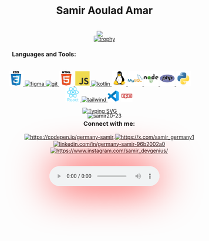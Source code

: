 <div id="badges" align="center">
  <style>
    @keyframes bounce {
      0% {
        transform: translate(0, 0);
      }
      25% {
        transform: translate(20px, -20px);
      }
      50% {
        transform: translate(0, 20px);
      }
      75% {
        transform: translate(-20px, 20px);
      }
      100% {
        transform: translate(0, 0);
      }
    }
    div {
      animation: bounce 3s infinite;
    }
  </style>
  <h1 align="center">Samir Aoulad Amar</h1>
</div>

<div id="badges" align="center">
  <div id="badges" align="center">
    <a href="https://github.com/dev-dragon-ahmed/">
      <img src="https://developers.giphy.com/branch/master/static/api-512d36c09662682717108a38bbb5c57d.gif" width="480"/>
    </a>
  </div>
</div>

<div id="badges" align="center">
  <p align="center">
    <a href="https://github.com/ryo-ma/github-profile-trophy">
      <img src="https://github-profile-trophy.vercel.app/?username=samir20-23&theme=onedark" alt="trophy" />
    </a>
  </p>
</div>

<div id="badges" align="center">
  <h3 align="left">Languages and Tools:</h3>
  <div id="badges" align="center">
    <p align="center">
      <a href="https://www.w3schools.com/css/" target="_blank" rel="noreferrer"> 
        <img src="https://raw.githubusercontent.com/devicons/devicon/master/icons/css3/css3-original-wordmark.svg" alt="css3" width="40" height="40"/> 
      </a> 
      <a href="https://www.figma.com/" target="_blank" rel="noreferrer"> 
        <img src="https://www.vectorlogo.zone/logos/figma/figma-icon.svg" alt="figma" width="40" height="40"/> 
      </a> 
      <a href="https://git-scm.com/" target="_blank" rel="noreferrer"> 
        <img src="https://www.vectorlogo.zone/logos/git-scm/git-scm-icon.svg" alt="git" width="40" height="40"/> 
      </a> 
      <a href="https://www.w3.org/html/" target="_blank" rel="noreferrer"> 
        <img src="https://raw.githubusercontent.com/devicons/devicon/master/icons/html5/html5-original-wordmark.svg" alt="html5" width="40" height="40"/> 
      </a> 
      <a href="https://developer.mozilla.org/en-US/docs/Web/JavaScript" target="_blank" rel="noreferrer"> 
        <img src="https://raw.githubusercontent.com/devicons/devicon/master/icons/javascript/javascript-original.svg" alt="javascript" width="40" height="40"/> 
      </a> 
      <a href="https://kotlinlang.org" target="_blank" rel="noreferrer"> 
        <img src="https://www.vectorlogo.zone/logos/kotlinlang/kotlinlang-icon.svg" alt="kotlin" width="40" height="40"/> 
      </a> 
      <a href="https://www.linux.org/" target="_blank" rel="noreferrer"> 
        <img src="https://raw.githubusercontent.com/devicons/devicon/master/icons/linux/linux-original.svg" alt="linux" width="40" height="40"/> 
      </a> 
      <a href="https://www.mysql.com/" target="_blank" rel="noreferrer"> 
        <img src="https://raw.githubusercontent.com/devicons/devicon/master/icons/mysql/mysql-original-wordmark.svg" alt="mysql" width="40" height="40"/> 
      </a> 
      <a href="https://nodejs.org" target="_blank" rel="noreferrer"> 
        <img src="https://raw.githubusercontent.com/devicons/devicon/master/icons/nodejs/nodejs-original-wordmark.svg" alt="nodejs" width="40" height="40"/> 
      </a> 
      <a href="https://www.php.net" target="_blank" rel="noreferrer"> 
        <img src="https://raw.githubusercontent.com/devicons/devicon/master/icons/php/php-original.svg" alt="php" width="40" height="40"/> 
      </a> 
      <a href="https://www.python.org" target="_blank" rel="noreferrer"> 
        <img src="https://raw.githubusercontent.com/devicons/devicon/master/icons/python/python-original.svg" alt="python" width="40" height="40"/> 
      </a> 
      <a href="https://reactjs.org/" target="_blank" rel="noreferrer"> 
        <img src="https://raw.githubusercontent.com/devicons/devicon/master/icons/react/react-original-wordmark.svg" alt="react" width="40" height="40"/> 
      </a> 
      <a href="https://tailwindcss.com/" target="_blank" rel="noreferrer"> 
        <img src="https://www.vectorlogo.zone/logos/tailwindcss/tailwindcss-icon.svg" alt="tailwind" width="40" height="40"/> 
      </a> 
      <img src="https://github.com/devicons/devicon/blob/master/icons/vscode/vscode-original.svg" width="30" height="30"/>&nbsp;
      <img src="https://github.com/devicons/devicon/blob/master/icons/npm/npm-original-wordmark.svg" width="30" height="30"/>&nbsp;
    </p>
  </div>
  <div id="badges"  align="center">

[![Typing SVG](https://readme-typing-svg.herokuapp.com/?color=63CF15&lines=If+you+fail+get+up+and+try+again)](https://git.io/typing-svg)
  
  </div>
  <p><img align="center" src="https://github-readme-streak-stats.herokuapp.com/?user=samir20-23&" alt="samir20-23" /></p>
</div>

<h3 align="center">Connect with me:</h3>
<p align="center">
  <a href="https://codepen.io/germany-samir" target="blank">
    <img align="center" src="https://raw.githubusercontent.com/rahuldkjain/github-profile-readme-generator/master/src/images/icons/Social/codepen.svg" alt="https://codepen.io/germany-samir" height="30" width="40" />
  </a>
  <a href="https://x.com/samir_germany1" target="blank">
    <img align="center" src="https://raw.githubusercontent.com/rahuldkjain/github-profile-readme-generator/master/src/images/icons/Social/twitter.svg" alt="https://x.com/samir_germany1" height="30" width="40" />
  </a>
  <a href="https://linkedin.com/in/germany-samir-96b2002a0" target="blank">
    <img align="center" src="https://raw.githubusercontent.com/rahuldkjain/github-profile-readme-generator/master/src/images/icons/Social/linked-in-alt.svg" alt="linkedin.com/in/germany-samir-96b2002a0" height="30" width="40" />
  </a>
  <a href="https://www.instagram.com/samir_devgenius/" target="blank">
    <img align="center" src="https://raw.githubusercontent.com/rahuldkjain/github-profile-readme-generator/master/src/images/icons/Social/instagram.svg" alt="https://www.instagram.com/samir_devgenius/" height="30" width="40" />
  </a>
</p>

<div align='center'>
  <audio controls autoplay style="box-shadow: 0 0 114px 1px red; border-radius:70px">
    <source src="https://www.soundhelix.com/examples/mp3/SoundHelix-Song-1.mp3" type="audio/mpeg">
  </audio>
</div>
